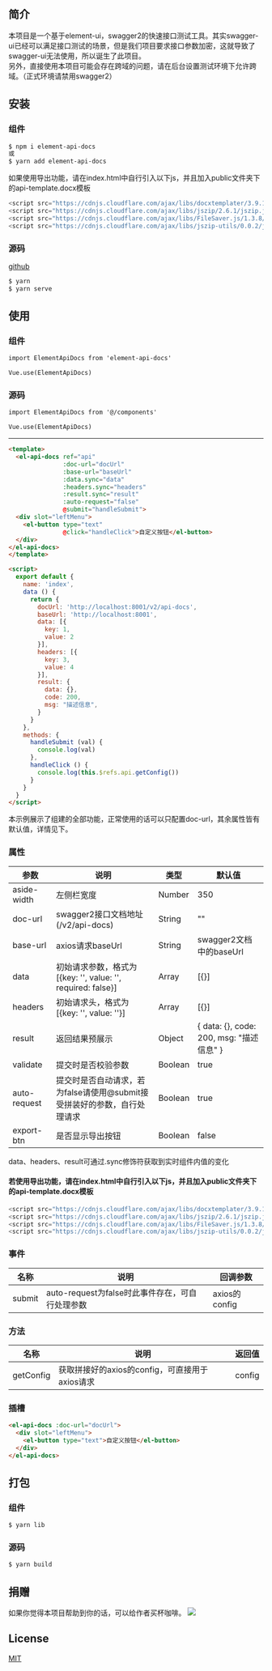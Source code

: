 ## 简介

本项目是一个基于element-ui，swagger2的快速接口测试工具。其实swagger-ui已经可以满足接口测试的场景，但是我们项目要求接口参数加密，这就导致了swagger-ui无法使用，所以诞生了此项目。<br>
另外，直接使用本项目可能会存在跨域的问题，请在后台设置测试环境下允许跨域。（正式环境请禁用swagger2）

## 安装

### 组件

```sh
$ npm i element-api-docs
或
$ yarn add element-api-docs
```
如果使用导出功能，请在index.html中自行引入以下js，并且加入public文件夹下的api-template.docx模板

```javascript
<script src="https://cdnjs.cloudflare.com/ajax/libs/docxtemplater/3.9.1/docxtemplater.js"></script>
<script src="https://cdnjs.cloudflare.com/ajax/libs/jszip/2.6.1/jszip.js"></script>
<script src="https://cdnjs.cloudflare.com/ajax/libs/FileSaver.js/1.3.8/FileSaver.js"></script>
<script src="https://cdnjs.cloudflare.com/ajax/libs/jszip-utils/0.0.2/jszip-utils.js"></script>
```

### 源码

<a href="https://github.com/sscfaith/element-api-docs" target="_blank">github</a>

```sh
$ yarn
$ yarn serve
```

## 使用

### 组件

```html
import ElementApiDocs from 'element-api-docs'

Vue.use(ElementApiDocs)
```

### 源码
```html
import ElementApiDocs from '@/components'

Vue.use(ElementApiDocs)
```

---

```html
<template>
  <el-api-docs ref="api"
               :doc-url="docUrl"
               :base-url="baseUrl"
               :data.sync="data"
               :headers.sync="headers"
               :result.sync="result"
               :auto-request="false"
               @submit="handleSubmit">
  <div slot="leftMenu">
    <el-button type="text"
               @click="handleClick">自定义按钮</el-button>
  </div>
</el-api-docs>
</template>

<script>
  export default {
    name: 'index',
    data () {
      return {
        docUrl: 'http://localhost:8001/v2/api-docs',
        baseUrl: 'http://localhost:8001',
        data: [{
          key: 1,
          value: 2
        }],
        headers: [{
          key: 3,
          value: 4
        }],
        result: {
          data: {},
          code: 200,
          msg: "描述信息",
        }
      }
    },
    methods: {
      handleSubmit (val) {
        console.log(val)
      },
      handleClick () {
        console.log(this.$refs.api.getConfig())
      }
    }
  }
</script>
```
本示例展示了组建的全部功能，正常使用的话可以只配置doc-url，其余属性皆有默认值，详情见下。

### 属性

| 参数 | 说明 | 类型 | 默认值 |
| ------ | ------ | ------ | ------ |
| aside-width | 左侧栏宽度 | Number | 350 |
| doc-url | swagger2接口文档地址(/v2/api-docs) | String | "" |
| base-url | axios请求baseUrl | String | swagger2文档中的baseUrl |
| data | 初始请求参数，格式为[{key: '', value: '', required: false}] | Array | [{}] |
| headers | 初始请求头，格式为[{key: '', value: ''}] | Array | [{}] |
| result | 返回结果预展示 | Object | { data: {}, code: 200, msg: "描述信息" } |
| validate | 提交时是否校验参数 | Boolean | true |
| auto-request | 提交时是否自动请求，若为false请使用@submit接受拼装好的参数，自行处理请求 | Boolean | true |
| export-btn | 是否显示导出按钮 | Boolean | false |

data、headers、result可通过.sync修饰符获取到实时组件内值的变化

#### 若使用导出功能，请在index.html中自行引入以下js，并且加入public文件夹下的api-template.docx模板

```javascript
<script src="https://cdnjs.cloudflare.com/ajax/libs/docxtemplater/3.9.1/docxtemplater.js"></script>
<script src="https://cdnjs.cloudflare.com/ajax/libs/jszip/2.6.1/jszip.js"></script>
<script src="https://cdnjs.cloudflare.com/ajax/libs/FileSaver.js/1.3.8/FileSaver.js"></script>
<script src="https://cdnjs.cloudflare.com/ajax/libs/jszip-utils/0.0.2/jszip-utils.js"></script>
```

### 事件

| 名称 | 说明 | 回调参数 |
| ------ | ------ | ------ |
| submit | auto-request为false时此事件存在，可自行处理参数 | axios的config |

### 方法

| 名称 | 说明 | 返回值 |
| ------ | ------ | ------ |
| getConfig | 获取拼接好的axios的config，可直接用于axios请求 | config |

### 插槽

```html
<el-api-docs :doc-url="docUrl">
  <div slot="leftMenu">
    <el-button type="text">自定义按钮</el-button>
  </div>
</el-api-docs>
```

## 打包

### 组件

```sh
$ yarn lib
```

### 源码

```sh
$ yarn build
```

## 捐赠
如果你觉得本项目帮助到你的话，可以给作者买杯咖啡。
<img src="http://112.74.43.150/images/donate.png">

## License

<a href="https://opensource.org/licenses/MIT" target="_blank">MIT</a>
